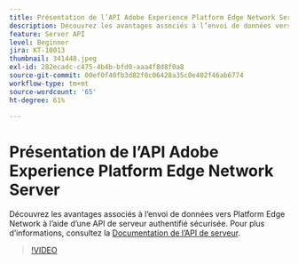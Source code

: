 ```yaml
---
title: Présentation de l’API Adobe Experience Platform Edge Network Server
description: Découvrez les avantages associés à l’envoi de données vers Platform Edge Network à l’aide d’une API de serveur authentifié sécurisée.
feature: Server API
level: Beginner
jira: KT-10013
thumbnail: 341448.jpeg
exl-id: 282ecadc-c475-4b4b-bfd0-aaa4f8d8f0a8
source-git-commit: 00ef0f40fb3d82f0c06428a35c0e402f46ab6774
workflow-type: tm+mt
source-wordcount: '65'
ht-degree: 61%

---
```


# Présentation de l’API Adobe Experience Platform Edge Network Server

Découvrez les avantages associés à l’envoi de données vers Platform Edge Network à l’aide d’une API de serveur authentifié sécurisée. Pour plus d’informations, consultez la [Documentation de l’API de serveur](https://experienceleague.adobe.com/docs/experience-platform/edge-network-server-api/overview.html?lang=fr).

>[!VIDEO](https://video.tv.adobe.com/v/341448?learn=on)
